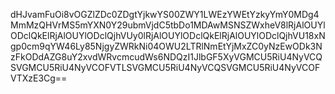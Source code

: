 dHJvamFuOi8vOGZlZDc0ZDgtYjkwYS00ZWY1LWEzYWEtYzkyYmY0MDg4MmMzQHVrMS5mYXN0Y29ubmVjdC5tbDo1MDAwMSNSZWxheV8lRjAlOUYlODclQkElRjAlOUYlODclQjhVUy0lRjAlOUYlODclQkElRjAlOUYlODclQjhVU18xNgp0cm9qYW46Ly85NjgyZWRkNi04OWU2LTRlNmEtYjMxZC0yNzEwODk3NzFkODdAZG8uY2xvdWRvcmcudWs6NDQzI1JlbGF5XyVGMCU5RiU4NyVCQSVGMCU5RiU4NyVCOFVTLSVGMCU5RiU4NyVCQSVGMCU5RiU4NyVCOFVTXzE3Cg==